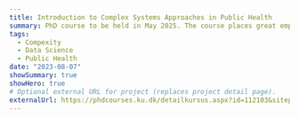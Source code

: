 ```yaml
---
title: Introduction to Complex Systems Approaches in Public Health
summary: PhD course to be held in May 2025. The course places great emphasis on the practical application of the Health Complexity Framework, which serves as a fundamental tool for conducting complexity research in the field of public health. Lecturer on pattern recognition in epidemiology and public health.
tags:
  - Compexity
  - Data Science
  - Public Health
date: "2023-08-07"
showSummary: true
showHero: true
# Optional external URL for project (replaces project detail page).
externalUrl: https://phdcourses.ku.dk/detailkursus.aspx?id=112103&sitepath=SUND
---
```

